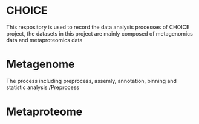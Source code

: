 # CHOICE
This respository is used to record the data analysis processes of CHOICE project, the datasets in this project are mainly composed of metagenomics data and metaproteomics data

# Metagenome
The process including preprocess, assemly, annotation, binning and statistic analysis
/Preprocess


# Metaproteome

